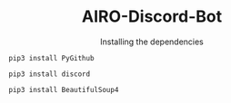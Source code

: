 <h1 align="center">AIRO-Discord-Bot</h1>



<p align="center"> Installing the dependencies </p>


<p align="center">

```pip3 install PyGithub```

```pip3 install discord```

```pip3 install BeautifulSoup4```

</p>

